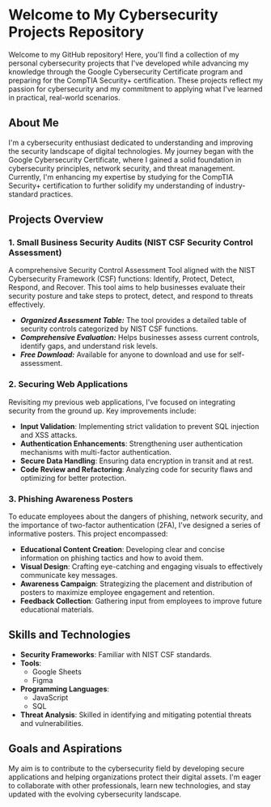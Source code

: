 # Welcome to My Cybersecurity Projects Repository

Welcome to my GitHub repository! Here, you'll find a collection of my personal cybersecurity projects that I've developed while advancing my knowledge through the Google Cybersecurity Certificate program and preparing for the CompTIA Security+ certification. These projects reflect my passion for cybersecurity and my commitment to applying what I've learned in practical, real-world scenarios.

## About Me

I'm a cybersecurity enthusiast dedicated to understanding and improving the security landscape of digital technologies. My journey began with the Google Cybersecurity Certificate, where I gained a solid foundation in cybersecurity principles, network security, and threat management. Currently, I'm enhancing my expertise by studying for the CompTIA Security+ certification to further solidify my understanding of industry-standard practices.

## Projects Overview

### 1. Small Business Security Audits  (NIST CSF Security Control Assessment)

A comprehensive Security Control Assessment Tool aligned with the NIST Cybersecurity Framework (CSF) functions: Identify, Protect, Detect, Respond, and Recover. This tool aims to help businesses evaluate their security posture and take steps to protect, detect, and respond to threats effectively.


- ***Organized Assessment Table:*** The tool provides a detailed table of security controls categorized by NIST CSF functions.
- ***Comprehensive Evaluation:*** Helps businesses assess current controls, identify gaps, and understand risk levels.
- ***Free Download:*** Available for anyone to download and use for self-assessment.


### 2. Securing Web Applications

Revisiting my previous web applications, I've focused on integrating security from the ground up. Key improvements include:

- **Input Validation**: Implementing strict validation to prevent SQL injection and XSS attacks.
- **Authentication Enhancements**: Strengthening user authentication mechanisms with multi-factor authentication.
- **Secure Data Handling**: Ensuring data encryption in transit and at rest.
- **Code Review and Refactoring**: Analyzing code for security flaws and optimizing for better protection.

### 3. Phishing Awareness Posters

To educate employees about the dangers of phishing, network security, and the importance of two-factor authentication (2FA), I've designed a series of informative posters. This project encompassed:

- **Educational Content Creation**: Developing clear and concise information on phishing tactics and how to avoid them.
- **Visual Design**: Crafting eye-catching and engaging visuals to effectively communicate key messages.
- **Awareness Campaign**: Strategizing the placement and distribution of posters to maximize employee engagement and retention.
- **Feedback Collection**: Gathering input from employees to improve future educational materials.

## Skills and Technologies

- **Security Frameworks**: Familiar with NIST CSF standards.
- **Tools**:
  - Google Sheets
  - Figma 
- **Programming Languages**:
  - JavaScript
  - SQL
- **Threat Analysis**: Skilled in identifying and mitigating potential threats and vulnerabilities.


## Goals and Aspirations

My aim is to contribute to the cybersecurity field by developing secure applications and helping organizations protect their digital assets. I'm eager to collaborate with other professionals, learn new technologies, and stay updated with the evolving cybersecurity landscape.
